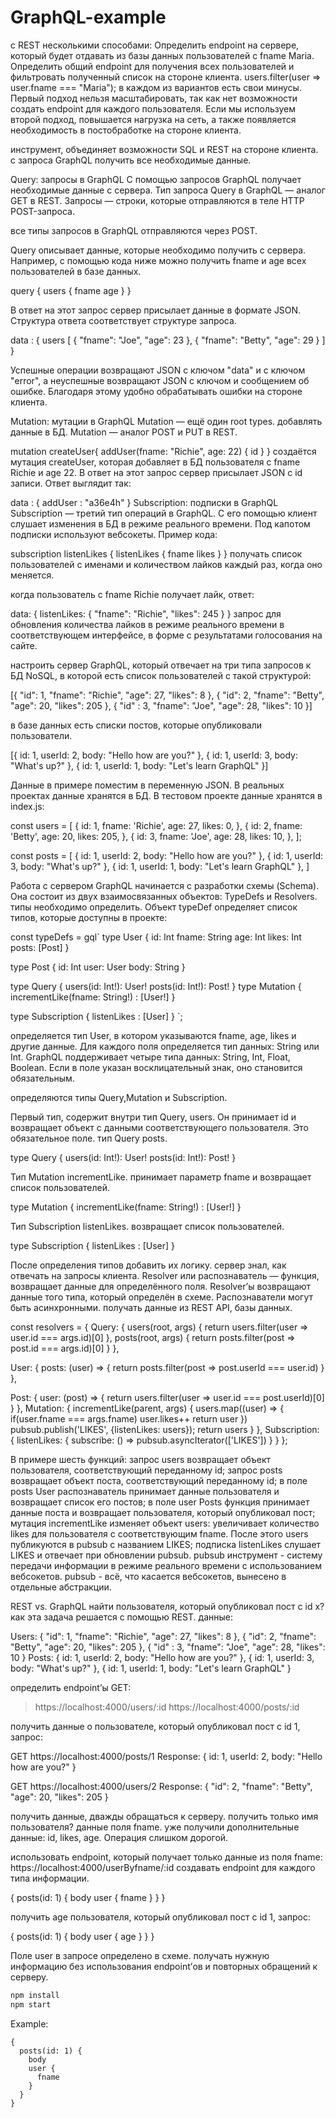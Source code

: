# GraphQL-example

с REST несколькими способами:
Определить endpoint на сервере, который будет отдавать из базы данных пользователей с fname Maria.
Определить общий endpoint для получения всех пользователей и фильтровать полученный список на стороне клиента.
users.filter(user => user.fname === "Maria");
в каждом из вариантов есть свои минусы. Первый подход нельзя масштабировать, так как нет возможности создать endpoint для каждого пользователя. Если мы используем второй подход, повышается нагрузка на сеть, а также появляется необходимость в постобработке на стороне клиента.

инструмент, объединяет возможности SQL и REST на стороне клиента. с запроса GraphQL получить все необходимые данные.

Query: запросы в GraphQL
С помощью запросов GraphQL получает необходимые данные с сервера. Тип запроса Query в GraphQL — аналог GET в REST. Запросы — строки, которые отправляются в теле HTTP POST-запроса.

все типы запросов в GraphQL отправляются через POST.

Query описывает данные, которые необходимо получить с сервера. Например, с помощью кода ниже можно получить fname и age всех пользователей в базе данных.

query {
  users {
    fname
    age
  }
}

В ответ на этот запрос сервер присылает данные в формате JSON. Структура ответа соответствует структуре запроса.

data : {
  users [
    {
      "fname": "Joe",
      "age": 23
    },
    {
      "fname": "Betty",
      "age": 29
    }
  ]
}

Успешные операции возвращают JSON с ключом "data" и с ключом "error", а неуспешные возвращают JSON с ключом и сообщением об ошибке. Благодаря этому удобно обрабатывать ошибки на стороне клиента.

Mutation: мутации в GraphQL
Mutation — ещё один root types. добавлять данные в БД. Mutation — аналог POST и PUT в REST.

mutation createUser{
  addUser(fname: "Richie", age: 22) {
    id
  }
}
создаётся мутация createUser, которая добавляет в БД пользователя с fname Richie и age 22. В ответ на этот запрос сервер присылает JSON с id записи. Ответ выглядит так:

data : {
  addUser : "a36e4h"
}
Subscription: подписки в GraphQL
Subscription — третий тип операций в GraphQL. С его помощью клиент слушает изменения в БД в режиме реального времени. Под капотом подписки используют вебсокеты. Пример кода:

subscription listenLikes {
  listenLikes {
    fname
    likes
  }
}
получать список пользователей с именами и количеством лайков каждый раз, когда оно меняется.

когда пользователь с fname Richie получает лайк, ответ:

data: {
  listenLikes: {
    "fname": "Richie",
    "likes": 245
  }
}
запрос для обновления количества лайков в режиме реального времени в соответствующем интерфейсе, в форме с результатами голосования на сайте.

настроить сервер GraphQL, который отвечает на три типа запросов к БД NoSQL, в которой есть список пользователей с такой структурой:

[{
  "id": 1,
  "fname": "Richie",
  "age": 27,
  "likes": 8
},
{ 
  "id": 2,
  "fname": "Betty",
  "age": 20,
  "likes": 205
},
{ 
  "id" : 3,
  "fname": "Joe",
  "age": 28,
  "likes": 10
}]

в базе данных есть списки постов, которые опубликовали пользователи.

[{
  id: 1,
  userId: 2,
  body: "Hello how are you?"
},
{
  id: 1,
  userId: 3,
  body: "What's up?"
},
{
  id: 1,
  userId: 1,
  body: "Let's learn GraphQL"
}]

Данные в примере поместим в переменную JSON. В реальных проектах данные хранятся в БД. В тестовом проекте данные хранятся в index.js:

const users = [
  {
    id: 1,
    fname: 'Richie',
    age: 27,
    likes: 0,
  },
  {
    id: 2,
    fname: 'Betty',
    age: 20,
    likes: 205,
  },
  {
    id: 3,
    fname: 'Joe',
    age: 28,
    likes: 10,
  },
];

const posts = [
  {
    id: 1,
    userId: 2,
    body: "Hello how are you?"
  },
  {
    id: 1,
    userId: 3,
    body: "What's up?"
  },
  {
    id: 1,
    userId: 1,
    body: "Let's learn GraphQL"
  },
]

Работа с сервером GraphQL начинается с разработки схемы (Schema). Она состоит из двух взаимосвязанных объектов: TypeDefs и Resolvers.
типы необходимо определить. Объект typeDef определяет список типов, которые доступны в проекте:

const typeDefs = gql`
  type User {
    id: Int
    fname: String
    age: Int
    likes: Int
    posts: [Post]
  }

  type Post {
    id: Int
    user: User
    body: String
  }

  type Query {
    users(id: Int!): User!
    posts(id: Int!): Post!
  }
  type Mutation {
    incrementLike(fname: String!) : [User!]
  }

  type Subscription {
    listenLikes : [User]
  }
`;

определяется тип User, в котором указываются fname, age, likes и другие данные. Для каждого поля определяется тип данных: String или Int. GraphQL поддерживает четыре типа данных: String, Int, Float, Boolean. Если в поле указан восклицательный знак, оно становится обязательным.

определяются типы Query,Mutation и Subscription.

Первый тип, содержит внутри тип Query, users. Он принимает id и возвращает объект с данными соответствующего пользователя. Это обязательное поле. тип Query posts.

type Query {
  users(id: Int!): User!
  posts(id: Int!): Post!
}

Тип Mutation incrementLike. принимает параметр fname и возвращает список пользователей.

type Mutation {
  incrementLike(fname: String!) : [User!]
}

Тип Subscription listenLikes. возвращает список пользователей.

type Subscription {
  listenLikes : [User]
}

После определения типов добавить их логику. сервер знал, как отвечать на запросы клиента.
Resolver или распознаватель — функция, возвращает данные для определённого поля. Resolver’ы возвращают данные того типа, который определён в схеме. Распознаватели могут быть асинхронными. получать данные из REST API, базы данных.

const resolvers = {
  Query: {
    users(root, args) { return users.filter(user => user.id === args.id)[0] },
    posts(root, args) { return posts.filter(post => post.id === args.id)[0] }
  },

  User: {
    posts: (user) => {
      return posts.filter(post => post.userId === user.id)
    }
  },

  Post: {
    user: (post) => {
      return users.filter(user => user.id === post.userId)[0]
    }
  },
  Mutation: {
    incrementLike(parent, args) {
      users.map((user) => {
        if(user.fname === args.fname) user.likes++
        return user
      })
      pubsub.publish('LIKES', {listenLikes: users});
      return users
    }
  },
  Subscription: {
    listenLikes: {
      subscribe: () => pubsub.asyncIterator(['LIKES'])
    }
  }
};

В примере шесть функций:
запрос users возвращает объект пользователя, соответствующий переданному id;
запрос posts возвращает объект поста, соответствующий переданному id;
в поле posts User распознаватель принимает данные пользователя и возвращает список его постов;
в поле user Posts функция принимает данные поста и возвращает пользователя, который опубликовал пост;
мутация incrementLike изменяет объект users: увеличивает количество likes для пользователя с соответствующим fname. После этого users публикуются в pubsub с названием LIKES;
подписка listenLikes слушает LIKES и отвечает при обновлении pubsub.
pubsub инструмент - систему передачи информации в режиме реального времени с использованием вебсокетов. pubsub - всё, что касается вебсокетов, вынесено в отдельные абстракции.

REST vs. GraphQL
найти пользователя, который опубликовал пост с id x? как эта задача решается с помощью REST. данные:

Users:
{
  "id": 1,
  "fname": "Richie",
  "age": 27,
  "likes": 8
},
{ 
  "id": 2,
  "fname": "Betty",
  "age": 20,
  "likes": 205
},
{ 
  "id" : 3,
  "fname": "Joe",
  "age": 28,
  "likes": 10
}
Posts:
{
  id: 1,
  userId: 2,
  body: "Hello how are you?"
},
{
  id: 1,
  userId: 3,
  body: "What's up?"
},
{
  id: 1,
  userId: 1,
  body: "Let's learn GraphQL"
}

определить endpoint’ы GET:

> https://localhost:4000/users/:id
> https://localhost:4000/posts/:id

получить данные о пользователе, который опубликовал пост с id 1, запрос:

GET https://localhost:4000/posts/1
Response:
{
 id: 1,
 userId: 2,
 body: "Hello how are you?"
}

GET https://localhost:4000/users/2
Response:
{
 "id": 2,
 "fname": "Betty",
 "age": 20,
 "likes": 205
}

получить данные, дважды обращаться к серверу.
получить только имя пользователя? данные поля fname. уже получили дополнительные данные: id, likes, age. Операция слишком дорогой.

использовать endpoint, который получает только данные из поля fname:
https://localhost:4000/userByfname/:id
создавать endpoint для каждого типа информации. 

{
  posts(id: 1) {
    body
    user {
      fname
    }
  }
}

получить age пользователя, который опубликовал пост с id 1, запрос:

{
  posts(id: 1) {
    body
    user {
      age
    }
  }
}

Поле user в запросе определено в схеме. получать нужную информацию без использования endpoint’ов и повторных обращений к серверу.

``` bash
npm install
npm start
```

Example:

```
{
  posts(id: 1) {
    body
    user {
      fname
    }
  }
}
```
